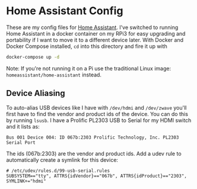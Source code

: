 # Home Assistant Config

These are my config files for [Home Assistant](https://home-assistant.io/). 
I've switched to running Home Assistant in a docker container on my RPi3 for easy upgrading and portability if I want to move it to a different device later. 
With Docker and Docker Compose installed, `cd` into this directory and fire it up with
```bash
docker-compose up -d
```
Note: If you're not running it on a Pi use the traditional Linux image: `homeassistant/home-assistant` instead.

## Device Aliasing
To auto-alias USB devices like I have with `/dev/hdmi` and `/dev/zwave` you'll first have to find the vendor and product ids of the device.
You can do this by running `lsusb`. I have a Prolific PL2303 USB to Serial for my HDMI switch and it lists as:
```
Bus 001 Device 004: ID 067b:2303 Prolific Technology, Inc. PL2303 Serial Port
```
The ids (067b:2303) are the vendor and product ids.
Add a udev rule to automatically create a symlink for this device:
```
# /etc/udev/rules.d/99-usb-serial.rules
SUBSYSTEM=="tty", ATTRS{idVendor}=="067b", ATTRS{idProduct}=="2303", SYMLINK+="hdmi"
```
